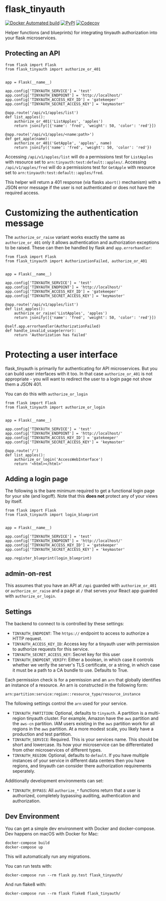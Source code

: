 # flask_tinyauth

[![Docker Automated build](https://img.shields.io/docker/automated/tinyauth/flask_tinyauth.svg)](https://hub.docker.com/r/tinyauth/flask_tinyauth/) [![PyPI](https://img.shields.io/pypi/v/flask_tinyauth.svg)](https://pypi.python.org/pypi/flask_tinyauth) [![Codecov](https://img.shields.io/codecov/c/github/tinyauth/flask_tinyauth.svg)](https://codecov.io/gh/tinyauth/flask_tinyauth)

Helper functions (and blueprints) for integrating tinyauth authorization into your flask microservices.

## Protecting an API

```
from flask import Flask
from flask_tinyauth import authorize_or_401


app = Flask(__name__)

app.config['TINYAUTH_SERVICE'] = 'test'
app.config['TINYAUTH_ENDPOINT'] = 'http://localhost/'
app.config['TINYAUTH_ACCESS_KEY_ID'] = 'gatekeeper'
app.config['TINYAUTH_SECRET_ACCESS_KEY'] = 'keymaster'

@app.route('/api/v1/apples/list')
def list_apples():
    authorize_or_401('ListApples', 'apples')
    return jsonify([{'name': 'fred', 'weight': 50, 'color': 'red'}])

@app.route('/api/v1/apples/<name:path>')
def get_apple(name):
    authorize_or_401('GetApple', 'apples', name)
    return jsonify({'name': 'fred', 'weight': 50, 'color': 'red'})
```

Accessing `/api/v1/apples/list` will do a permissions test for `ListApples` with resource set to `arn:tinyauth:test:default::apples/`. Accessing `/api/v1/apples/fred` will do a permissions test for `GetApple` with resource set to `arn:tinyauth:test:default::apples/fred`.

This helper will return a 401 response (via flasks `abort()` mechanism) with a JSON error message if the user is not authenticated or does not have the required access.

# Customizing the authentication message

The `authorize_or_raise` variant works exactly the same as `authorize_or_401` only it allows authentication and authorization exceptions to be raised. These can then be handled by flask and `app.errorhandler`:

```
from flask import Flask
from flask_tinyauth import AuthorizationFailed, authorize_or_401


app = Flask(__name__)

app.config['TINYAUTH_SERVICE'] = 'test'
app.config['TINYAUTH_ENDPOINT'] = 'http://localhost/'
app.config['TINYAUTH_ACCESS_KEY_ID'] = 'gatekeeper'
app.config['TINYAUTH_SECRET_ACCESS_KEY'] = 'keymaster'

@app.route('/api/v1/apples/list')
def list_apples():
    authorize_or_raise('ListApples', 'apples')
    return jsonify([{'name': 'fred', 'weight': 50, 'color': 'red'}])

@self.app.errorhandler(AuthorizationFailed)
def handle_invalid_usage(error):
    return 'Authorization has failed'
```

# Protecting a user interface

flask_tinyauth is primarily for authenticating for API microservices. But you can build user interfaces with it too. In that case `authorize_or_401` is not appropriate - you will want to redirect the user to a login page not show them a JSON 401.

You can do this with `authorize_or_login`

```
from flask import Flask
from flask_tinyauth import authorize_or_login


app = Flask(__name__)

app.config['TINYAUTH_SERVICE'] = 'test'
app.config['TINYAUTH_ENDPOINT'] = 'http://localhost/'
app.config['TINYAUTH_ACCESS_KEY_ID'] = 'gatekeeper'
app.config['TINYAUTH_SECRET_ACCESS_KEY'] = 'keymaster'

@app.route('/')
def list_apples():
    authorize_or_login('AccessWebInterface')
    return '<html></html>'
```


## Adding a login page

The following is the bare minimum required to get a functional login page for your site (and logoff). Note that this **does not** protect any of your views by itself.

```
from flask import Flask
from flask_tinyauth import login_blueprint


app = Flask(__name__)

app.config['TINYAUTH_SERVICE'] = 'test'
app.config['TINYAUTH_ENDPOINT'] = 'http://localhost/'
app.config['TINYAUTH_ACCESS_KEY_ID'] = 'gatekeeper'
app.config['TINYAUTH_SECRET_ACCESS_KEY'] = 'keymaster'

app.register_blueprint(login_blueprint)
```


## admin-on-rest

This assumes that you have an API at `/api` guarded with `authorize_or_401` or `authorize_or_raise` and a page at `/` that serves your React app guarded with `authorize_or_login`.


## Settings

The backend to connect to is controlled by these settings:

 * `TINYAUTH_ENDPOINT`: The `https://` endpoint to access to authorize a HTTP request.
 * `TINYAUTH_ACCESS_KEY_ID`: Access key for a tinyauth user with permission to authorize requests for this service.
 * `TINYAUTH_SECRET_ACCESS_KEY`: Secret key for this user
 * `TINYAUTH_ENDPOINT_VERIFY`: Either a boolean, in which case it controls whether we verify the server's TLS certificate, or a string, in which case it must be a path to a CA bundle to use. Defaults to True.

Each permission check is for a permission and an `arn` that globally identifies an instance of a resource. An arn is constructed in the following form:

```
arn:partition:service:region::resource_type/resource_instance
```

The following settings control the `arn` used for your service.

 * `TINYAUTH_PARTITION`: Optional, defaults to `tinyauth`. A partition is a multi-region tinyauth cluster. For example, Amazon have the `aws` partition and the `aws-cn` partition. IAM users existing in the `aws` partition work for all regions in the `aws` partition. At a more modest scale, you likely have a production and test partition.
 * `TINYAUTH_SERVICE`: Required. This is your services name. This should be short and lowercase. Its how your microservice can be differentiated from other microservices of different types.
 * `TINYAUTH_REGION`: Optional, defaults to `default`. If you have multiple instances of your service in different data centers then you have regions, and tinyauth can consider there authorization requirements seperately.

Additionally development environments can set:

 * `TINYAUTH_BYPASS`: All `authorize_*` functions return that a user is authorized, completely bypassing auditing, authentication and authorization.


## Dev Environment

You can get a simple dev environment with Docker and docker-compose. Dev happens on macOS with Docker for Mac:

```
docker-compose build
docker-compose up
```

This will automatically run any migrations.

You can run tests with:

```
docker-compose run --rm flask py.test flask_tinyauth/
```

And run flake8 with:

```
docker-compose run --rm flask flake8 flask_tinyauth/
```

